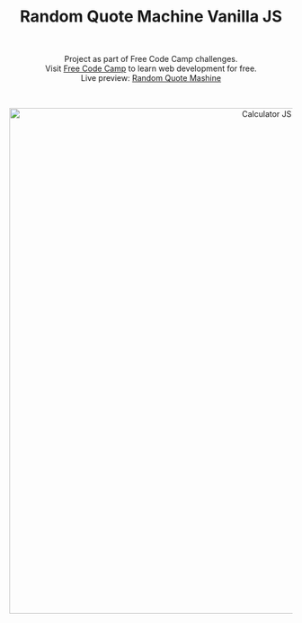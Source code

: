<h1 align="center">Random Quote Machine Vanilla JS</h1><br>
<p align="center">Project as part of  Free Code Camp challenges.<br>
Visit <a href="https://www.freecodecamp.com">Free Code Camp</a> to learn web development for free.<br>
Live preview: <a href="https://themalni.github.io/random-quote-mashine/">Random Quote Mashine</a></p><br>

<p align="center">
<img src="https://cloud.githubusercontent.com/assets/12295765/21656936/847e3880-d2c0-11e6-8235-122258b87651.png" width="900"  alt="Calculator JS">
</p>
